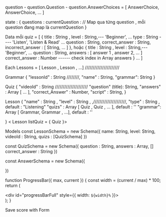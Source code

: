 

question 
    - question.Question
    - question.AnswerChoices = [
        AnswerChoice,
        AnswerChoice,
        ...
    ]

state : {
    questions : 
    currentQuestion :  // Map qua từng question  , mỗi question đang map là     currentQuestion
}




Data mỗi 
quiz = [
    {
        title : String ,
        level : String,--- 'Beginner', ...
        type : String  ---- 'Listen', 'Listen & Read' ... 
        question : String,
        correct_answer : String,
        incorrect_answer : [
            String,
            ...
        ]
    },
    hoặc 
    {
        title : String ,
        level : String,--- 'Beginner', ...
        <!-- type : String  ---- 'Listen', 'Listen & Read' ...    Lesson -->
        question : String,
        answers : [
            answer 1 ,
            answer 2,
            ...
        ]
        correct_answer : Number ------ check index in Array answers
    }
    ...
] 

Each 
Lessons = [ Lesson , Lesson , ...]
//////////////////////

Grammar {
    "lessonId" : String ////////,
    "name" : String,
    "grammar": String 
}

Quiz {
    "videoId" : String  ///////////////////// 
    "question" (title): String,
    "answers" : Array [ ... ],
    "correct_Answer" : Number,
    "script" : String, 
}

Lesson {
    "name" : String ,
    "level" : String ,  ,/////////////////////,
    "type" : String , default : "Listening"
    "quizs" : Array [ Quiz , Quiz , ... ], default : ''
    "grammar": Array [ Grammar, Grammar , ...], default : ''
    
} 
< Lesson listQuiz = { Quiz }>


Models 
const LessonSchema = new Schema({
    name: String,
    level: String,
    videoId : String,
    quizs : [QuizSchema]
})

const QuizSchema = new Schema({
    question : String,
    answers : Array, []
    correct_answer : String
})

const AnswerSchema = new Schema({
    
})



function ProgressBar({ max, current }) {
    const width = (current / max) * 100;
    return (
        <div id="progressBar">
            <div id="progressBarFull" style={{ width: `${width}%` }}></div>
        </div>
    );
}

Save score with Form 


